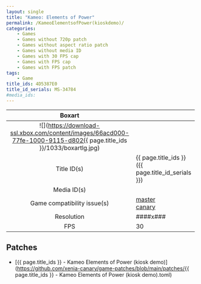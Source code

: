 ```yaml
---
layout: single
title: "Kameo: Elements of Power"
permalink: /KameoElementsofPower(kioskdemo)/
categories:
    - Games
    - Games without 720p patch
    - Games without aspect ratio patch
    - Games without media ID
    - Games with 30 FPS cap
    - Games with FPS cap
    - Games with FPS patch
tags:
    - Game
title_ids: 4D5387E0
title_id_serials: MS-34784
#media_ids:
---
```


| Boxart                      |                                                                                        |
| :----:                      | :-                                                                                     |
| ![](https://download-ssl.xbox.com/content/images/66acd000-77fe-1000-9115-d802{{ page.title_ids }}/1033/boxartlg.jpg) |
| Title ID(s)                 | {{ page.title_ids }} ({{ page.title_id_serials }})                                     |
| Media ID(s)                 |                                                                                        |
| Game compatibility issue(s) | [master](https://github.com/xenia-project/game-compatibility/issues/)<br>[canary](https://github.com/xenia-canary/game-compatibility/issues/) |
| Resolution                  | ####x###                                                                               |
| FPS                         | 30                                                                                     |

## Patches
* [{{ page.title_ids }} - Kameo Elements of Power (kiosk demo)](https://github.com/xenia-canary/game-patches/blob/main/patches/{{ page.title_ids }} - Kameo Elements of Power (kiosk demo).toml)

<!--This page was generated by a script. You can remove this comment once the page is verified to be free of mistakes.-->
